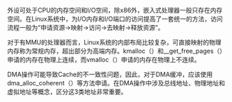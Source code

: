 外设可处于CPU的内存空间和I/O空间，除x86外，嵌入式处理器一般只存在内存空间。在Linux系统中，为I/O内存和I/O端口的访问提高了一套统一的方法，访问流程一般为“申请资源→映射→访问→去映射→释放资源”。

对于有MMU的处理器而言，Linux系统的内部布局比较复杂，可直接映射的物理内存称为常规内存，超出部分为高端内存。kmalloc（）和__get_free_pages（）申请的内存在物理上连续，而vmalloc（）申请的内存在物理上不连续。

DMA操作可能导致Cache的不一致性问题，因此，对于DMA缓冲，应该使用dma_alloc_coherent（）等方法申请。在DMA操作中涉及总线地址、物理地址和虚拟地址等概念，区分这3类地址非常重要。